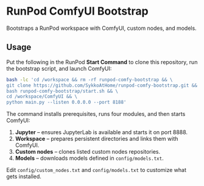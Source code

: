 # RunPod ComfyUI Bootstrap

Bootstraps a RunPod workspace with ComfyUI, custom nodes, and models.

## Usage

Put the following in the RunPod **Start Command** to clone this repository,
run the bootstrap script, and launch ComfyUI:

```bash
bash -lc 'cd /workspace && rm -rf runpod-comfy-bootstrap && \
git clone https://github.com/SykkoAtHome/runpod-comfy-bootstrap.git && \
bash runpod-comfy-bootstrap/start.sh && \
cd /workspace/ComfyUI && \
python main.py --listen 0.0.0.0 --port 8188'
```

The command installs prerequisites, runs four modules, and then starts ComfyUI:

1. **Jupyter** – ensures JupyterLab is available and starts it on port 8888.
2. **Workspace** – prepares persistent directories and links them with ComfyUI.
3. **Custom nodes** – clones listed custom nodes repositories.
4. **Models** – downloads models defined in `config/models.txt`.

Edit `config/custom_nodes.txt` and `config/models.txt` to customize what gets installed.

